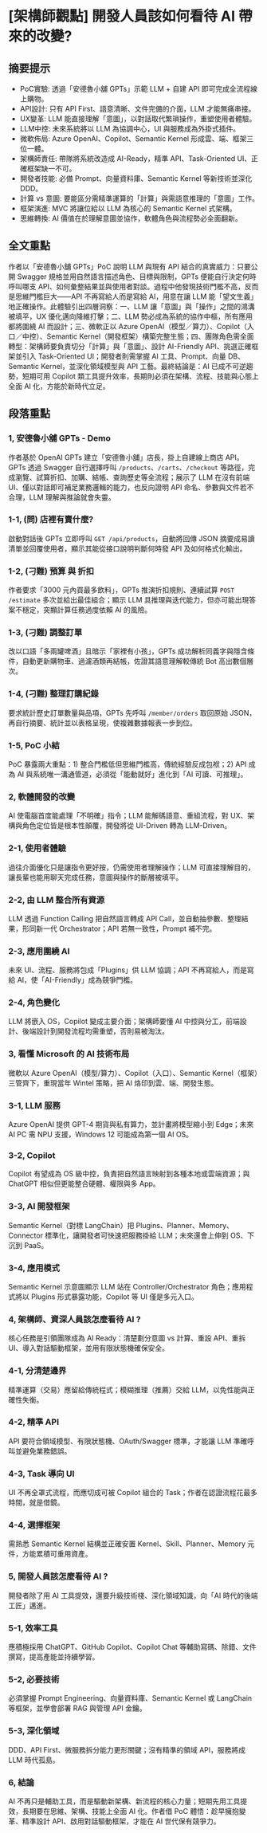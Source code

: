 # [架構師觀點] 開發人員該如何看待 AI 帶來的改變?

## 摘要提示
- PoC實驗: 透過「安德魯小舖 GPTs」示範 LLM + 自建 API 即可完成全流程線上購物。
- API設計: 只有 API First、語意清晰、文件完備的介面，LLM 才能無痛串接。
- UX變革: LLM 能直接理解「意圖」，以對話取代繁瑣操作，重塑使用者體驗。
- LLM中控: 未來系統將以 LLM 為協調中心，UI 與服務成為外掛式插件。
- 微軟佈局: Azure OpenAI、Copilot、Semantic Kernel 形成雲、端、框架三位一體。
- 架構師責任: 帶隊將系統改造成 AI-Ready，精準 API、Task-Oriented UI、正確框架缺一不可。
- 開發者技能: 必備 Prompt、向量資料庫、Semantic Kernel 等新技術並深化 DDD。
- 計算 vs 意圖: 要能區分需精準運算的「計算」與需語意推理的「意圖」工作。
- 框架演進: MVC 將讓位給以 LLM 為核心的 Semantic Kernel 式架構。
- 思維轉換: AI 價值在於理解意圖並協作，軟體角色與流程勢必全面翻新。

## 全文重點
作者以「安德魯小舖 GPTs」PoC 說明 LLM 與現有 API 結合的真實威力：只要公開 Swagger 規格並用自然語言描述角色、目標與限制，GPTs 便能自行決定何時呼叫哪支 API、如何彙整結果並與使用者對談。過程中他發現技術門檻不高，反而是思維門檻巨大——API 不再寫給人而是寫給 AI，用意在讓 LLM 能「望文生義」地正確操作。此體驗引出四層洞察：一、LLM 讓「意圖」與「操作」之間的鴻溝被填平，UX 優化邁向降維打擊；二、LLM 勢必成為系統的協作中樞，所有應用都將圍繞 AI 而設計；三、微軟正以 Azure OpenAI（模型／算力）、Copilot（入口／中控）、Semantic Kernel（開發框架）構築完整生態；四、團隊角色需全面轉型：架構師要負責切分「計算」與「意圖」、設計 AI-Friendly API、挑選正確框架並引入 Task-Oriented UI；開發者則需掌握 AI 工具、Prompt、向量 DB、Semantic Kernel，並深化領域模型與 API 工藝。最終結論是：AI 已成不可逆趨勢，短期可用 Copilot 類工具提升效率，長期則必須在架構、流程、技能與心態上全面 AI 化，方能於新時代立足。

## 段落重點
### 1, 安德魯小舖 GPTs - Demo
作者基於 OpenAI GPTs 建立「安德魯小舖」店長，掛上自建線上商店 API。GPTs 透過 Swagger 自行選擇呼叫 `/products`、`/carts`、`/checkout` 等路徑，完成瀏覽、試算折扣、加購、結帳、查詢歷史等全流程；展示了 LLM 在沒有前端 UI、僅以對話即可補足業務邏輯的能力，也反向證明 API 命名、參數與文件若不合理，LLM 理解與推論就會失靈。

### 1-1, (問) 店裡有賣什麼?
啟動對話後 GPTs 立即呼叫 `GET /api/products`，自動將回傳 JSON 摘要成易讀清單並回覆使用者，顯示其能從接口說明判斷何時發 API 及如何格式化輸出。

### 1-2, (刁難) 預算 與 折扣
作者要求「3000 元內買最多飲料」，GPTs 推演折扣規則、連續試算 `POST /estimate` 多次並給出最佳組合；顯示 LLM 具推理與迭代能力，但亦可能出現答案不穩定，突顯計算任務過度依賴 AI 的風險。

### 1-3, (刁難) 調整訂單
改以口語「多兩罐啤酒」且暗示「家裡有小孩」，GPTs 成功解析同義字與隱含條件，自動更新購物車、過濾酒類再結帳，佐證其語意理解較傳統 Bot 高出數個層次。

### 1-4, (刁難) 整理訂購紀錄
要求統計歷史訂單數量與品項，GPTs 先呼叫 `/member/orders` 取回原始 JSON，再自行摘要、統計並以表格呈現，使複雜數據報表一步到位。

### 1-5, PoC 小結
PoC 暴露兩大重點：1) 整合門檻低但思維門檻高，傳統經驗反成包袱；2) API 成為 AI 與系統唯一溝通管道，必須從「能動就好」進化到「AI 可讀、可推理」。

### 2, 軟體開發的改變
AI 使電腦首度能處理「不明確」指令；LLM 能解碼語意、重組流程，對 UX、架構與角色定位皆是根本性顛覆，開發將從 UI-Driven 轉為 LLM-Driven。

### 2-1, 使用者體驗
過往介面優化只是讓指令更好按，仍需使用者理解操作；LLM 可直接理解目的，讓長輩也能用聊天完成任務，意圖與操作的斷層被填平。

### 2-2, 由 LLM 整合所有資源
LLM 透過 Function Calling 把自然語言轉成 API Call，並自動抽參數、整理結果，形同新一代 Orchestrator；API 若無一致性，Prompt 補不完。

### 2-3, 應用圍繞 AI
未來 UI、流程、服務將包成「Plugins」供 LLM 協調；API 不再寫給人，而是寫給 AI，使「AI-Friendly」成為競爭門檻。

### 2-4, 角色變化
LLM 將嵌入 OS，Copilot 變成主要介面；架構師要懂 AI 中控與分工，前端設計、後端設計到開發流程均需重塑，否則易被淘汰。

### 3, 看懂 Microsoft 的 AI 技術布局
微軟以 Azure OpenAI（模型/算力）、Copilot（入口）、Semantic Kernel（框架）三管齊下，重現當年 Wintel 策略，把 AI 烙印到雲、端、開發生態。

### 3-1, LLM 服務
Azure OpenAI 提供 GPT-4 期貨與私有算力，並計畫將模型縮小到 Edge；未來 AI PC 需 NPU 支援，Windows 12 可能成為第一個 AI OS。

### 3-2, Copilot
Copilot 有望成為 OS 級中控，負責把自然語言映射到各種本地或雲端資源；與 ChatGPT 相似但更能整合硬體、權限與多 App。

### 3-3, AI 開發框架
Semantic Kernel（對標 LangChain）把 Plugins、Planner、Memory、Connector 標準化，讓開發者可快速把服務掛給 LLM；未來還會上伸到 OS、下沉到 PaaS。

### 3-4, 應用模式
Semantic Kernel 示意圖顯示 LLM 站在 Controller/Orchestrator 角色；應用程式將以 Plugins 形式暴露功能，Copilot 等 UI 僅是多元入口。

### 4, 架構師、資深人員該怎麼看待 AI ?
核心任務是引領團隊成為 AI Ready：清楚劃分意圖 vs 計算、重設 API、重拆 UI、導入對話驅動框架，並用有限狀態機確保安全。

### 4-1, 分清楚邊界
精準運算（交易）應留給傳統程式；模糊推理（推薦）交給 LLM，以免性能與正確性失衡。

### 4-2, 精準 API
API 要符合領域模型、有限狀態機、OAuth/Swagger 標準，才能讓 LLM 準確呼叫並避免業務錯誤。

### 4-3, Task 導向 UI
UI 不再全罩式流程，而應切成可被 Copilot 組合的 Task；作者在認證流程花最多時間，就是借鏡。

### 4-4, 選擇框架
需熟悉 Semantic Kernel 結構並正確安置 Kernel、Skill、Planner、Memory 元件，方能累積可重用資產。

### 5, 開發人員該怎麼看待 AI ?
開發者除了用 AI 工具提效，還要升級技術棧、深化領域知識，向「AI 時代的後端工匠」邁進。

### 5-1, 效率工具
應積極採用 ChatGPT、GitHub Copilot、Copilot Chat 等輔助寫碼、除錯、文件撰寫，提高產能並持續學習。

### 5-2, 必要技術
必須掌握 Prompt Engineering、向量資料庫、Semantic Kernel 或 LangChain 等框架，並學會部署 RAG 與管理 API 金鑰。

### 5-3, 深化領域
DDD、API First、微服務拆分能力更形關鍵；沒有精準的領域 API，服務將成 LLM 時代孤島。

### 6, 結論
AI 不再只是輔助工具，而是驅動新架構、新流程的核心力量；短期先用工具提效，長期要在思維、架構、技能上全面 AI 化。作者借 PoC 體悟：趁早擁抱變革、精準設計 API、啟用對話驅動框架，才能在 AI 世代保有競爭力。